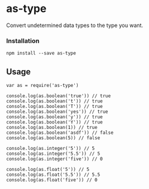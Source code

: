 # as-type

Convert undetermined data types to the type you want.

### Installation

```
npm install --save as-type
```

## Usage

```
var as = require('as-type')

console.log(as.boolean('true')) // true
console.log(as.boolean('t')) // true
console.log(as.boolean('T')) // true
console.log(as.boolean('yes')) // true
console.log(as.boolean('y')) // true
console.log(as.boolean('Y')) // true
console.log(as.boolean(1)) // true
console.log(as.boolean('asdf')) // false
console.log(as.boolean(5)) // false

console.log(as.integer('5')) // 5
console.log(as.integer('5.5')) // 5
console.log(as.integer('five')) // 0

console.log(as.float('5')) // 5
console.log(as.float('5.5')) // 5.5
console.log(as.float('five')) // 0
```